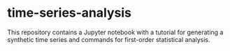 # time-series-analysis
This repository contains a Jupyter notebook with a tutorial for generating a synthetic time series and commands for first-order statistical analysis.
